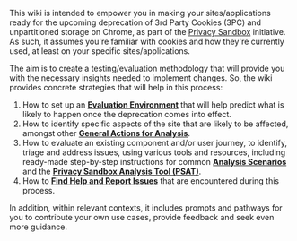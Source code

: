 This wiki is intended to empower you in making your sites/applications ready for the upcoming deprecation of 3rd Party Cookies (3PC) and unpartitioned storage on Chrome, as part of the [Privacy Sandbox](https://privacysandbox.com/) initiative. As such, it assumes you're familiar with cookies and how they're currently used, at least on your specific sites/applications.

The aim is to create a testing/evaluation methodology that will provide you with the necessary insights needed to implement changes. So, the wiki provides concrete strategies that will help in this process:

1. How to set up an [**Evaluation Environment**](https://github.com/GoogleChromeLabs/ps-analysis-tool/wiki/Evaluation-Environment) that will help predict what is likely to happen once the deprecation comes into effect.
1. How to identify specific aspects of the site that are likely to be affected, amongst other [**General Actions for Analysis**](https://github.com/GoogleChromeLabs/ps-analysis-tool/wiki/General-Analysis-Actions).
1. How to evaluate an existing component and/or user journey, to identify, triage and address issues, using various tools and resources, including ready-made step-by-step instructions for common [**Analysis Scenarios**](https://github.com/GoogleChromeLabs/ps-analysis-tool/wiki/Analysis-Scenarios) and the [**Privacy Sandbox Analysis Tool (PSAT)**](https://github.com/GoogleChromeLabs/ps-analysis-tool/wiki/PSAT's-How-To).
1. How to [**Find Help and Report Issues**](https://github.com/GoogleChromeLabs/ps-analysis-tool/wiki/Reporting-Issues-and-Learning-More) that are encountered during this process.

In addition, within relevant contexts, it includes prompts and pathways for you to contribute your own use cases, provide feedback and seek even more guidance.